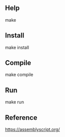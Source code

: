## Help
make

## Install
make install

## Compile
make compile

## Run
make run

## Reference
https://assemblyscript.org/